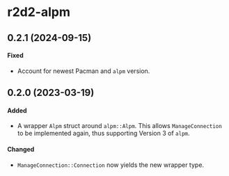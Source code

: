 # r2d2-alpm

## 0.2.1 (2024-09-15)

#### Fixed

- Account for newest Pacman and `alpm` version.

## 0.2.0 (2023-03-19)

#### Added

- A wrapper `Alpm` struct around `alpm::Alpm`. This allows `ManageConnection` to
  be implemented again, thus supporting Version 3 of `alpm`.
  
#### Changed

- `ManageConnection::Connection` now yields the new wrapper type.
